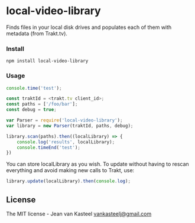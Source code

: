 # local-video-library
Finds files in your local disk drives and populates each of them with metadata (from Trakt.tv).

### Install

    npm install local-video-library

### Usage

```js
console.time('test');

const traktId = <trakt.tv client_id>;
const paths = ['/foo/bar'];
const debug = true;

var Parser = require('local-video-library');
var library = new Parser(traktId, paths, debug);

library.scan(paths).then((localLibrary) => {
    console.log('results', localLibrary);
    console.timeEnd('test');
})
```

You can store localLibrary as you wish. To update without having to rescan everything and avoid making new calls to Trakt, use:

```js
library.update(localLibrary).then(console.log);
```

## License
The MIT license - Jean van Kasteel <vankasteelj@gmail.com>